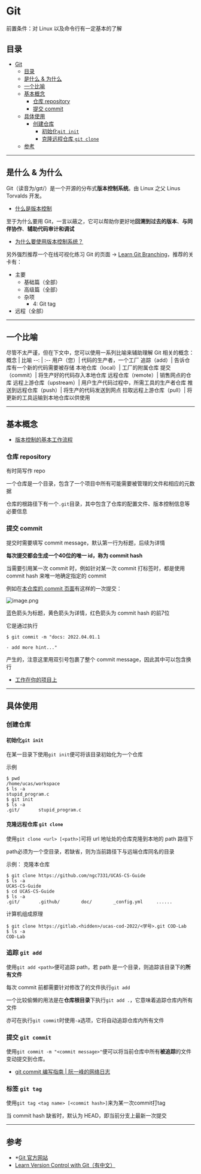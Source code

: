 # Git

前置条件：对 Linux 以及命令行有一定基本的了解

## 目录
- [Git](#git)
  - [目录](#目录)
  - [是什么 & 为什么](#是什么--为什么)
  - [一个比喻](#一个比喻)
  - [基本概念](#基本概念)
    - [仓库 repository](#仓库-repository)
    - [提交 commit](#提交-commit)
  - [具体使用](#具体使用)
    - [创建仓库](#创建仓库)
      - [初始化`git init`](#初始化git-init)
      - [克隆远程仓库 `git clone`](#克隆远程仓库-git-clone)
  - [参考](#参考)



---
## 是什么 & 为什么
Git（读音为/gɪt/）是一个开源的分布式**版本控制系统**。由 Linux 之父 Linus Torvalds 开发。

- [什么是版本控制](https://www.git-tower.com/learn/git/ebook/cn/command-line/basics/what-is-version-control#start)

至于为什么要用 Git，一言以蔽之，它可以帮助你更好地**回溯到过去的版本**、**与同伴协作**、**辅助代码审计和调试**

- [为什么要使用版本控制系统？](https://www.git-tower.com/learn/git/ebook/cn/command-line/basics/why-use-version-control/)

另外强烈推荐一个在线可视化练习 Git 的页面 -> [Learn Git Branching](https://learngitbranching.js.org/?locale=zh_CN)，推荐的关卡有：
- 主要
  - 基础篇（全部）
  - 高级篇（全部）
  - 杂项
    - 4: Git tag
- 远程（全部）



---
## 一个比喻
尽管不太严谨，但在下文中，您可以使用一系列比喻来辅助理解 Git 相关的概念：
概念 | 比喻
--: | :--
用户（您）| 代码的生产者，一个工厂
追踪（add）| 告诉仓库有一个新的代码需要被存储
本地仓库（local）| 工厂的附属仓库
提交（commit）| 将生产好的代码存入本地仓库
远程仓库（remote）| 销售网点的仓库
远程上游仓库（upstream）| 用户生产代码过程中，所需工具的生产者仓库
推送到远程仓库（push）| 将生产的代码发送到网点
拉取远程上游仓库（pull）| 将更新的工具运输到本地仓库以供使用


---
## 基本概念
- [版本控制的基本工作流程](https://www.git-tower.com/learn/git/ebook/cn/command-line/basics/basic-workflow#start)
### 仓库 repository
有时简写作 repo

一个仓库是一个目录，包含了一个项目中所有可能需要被管理的文件和相应的元数据

仓库的根路径下有一个`.git`目录，其中包含了仓库的配置文件、版本控制信息等必要信息

### 提交 commit
提交时需要填写 commit message，默认第一行为标题，后续为详情

**每次提交都会生成一个40位的唯一 id，称为 commit hash**

当需要引用某一次 commit 时，例如针对某一次 commit 打标签时，都是使用 commit hash 来唯一地确定指定的 commit

例如在[本仓库的 commit 页面](https://github.com/ngc7331/UCAS-CS-Guide/commits/main)有这样的一次提交：

![image.png](https://s2.loli.net/2022/05/02/WcMIvyU1HPB8FLb.png)

蓝色箭头为标题，黄色箭头为详情，红色箭头为 commit hash 的前7位

它是通过执行
```
$ git commit -m "docs: 2022.04.01.1

- add more hint..."
```
产生的，注意这里用双引号包裹了整个 commit message，因此其中可以包含换行

- [工作在你的项目上](https://www.git-tower.com/learn/git/ebook/cn/command-line/basics/working-on-your-project#start)

---
## 具体使用
### 创建仓库
#### 初始化`git init`
在某一目录下使用`git init`便可将该目录初始化为一个仓库

示例
```
$ pwd
/home/ucas/workspace
$ ls -a
stupid_program.c
$ git init
$ ls -a
.git/       stupid_program.c
```
#### 克隆远程仓库 `git clone`
使用`git clone <url> [<path>]`可将 url 地址处的仓库克隆到本地的 path 路径下

path必须为一个空目录，若缺省，则为当前路径下与远端仓库同名的目录

示例：
克隆本仓库
```
$ git clone https://github.com/ngc7331/UCAS-CS-Guide
$ ls -a
UCAS-CS-Guide
$ cd UCAS-CS-Guide
$ ls -a
.git/       .github/        doc/        _config.yml     ......
```
计算机组成原理
```
$ git clone https://gitlab.<hidden>/ucas-cod-2022/<学号>.git COD-Lab
$ ls -a
COD-Lab
```

### 追踪 `git add`
使用`git add <path>`便可追踪 path，若 path 是一个目录，则追踪该目录下的**所有文件**

每次 commit 前都需要针对修改了的文件执行`git add`

一个比较偷懒的用法是在**仓库根目录**下执行`git add .`，它意味着追踪仓库内所有文件

亦可在执行`git commit`时使用`-a`选项，它将自动追踪仓库内所有文件

### 提交 `git commit`
使用`git commit -m "<commit message>"`便可以将当前仓库中所有**被追踪**的文件变动提交到仓库。

- [git commit 编写指南 \| 阮一峰的网络日志](https://www.ruanyifeng.com/blog/2016/01/commit_message_change_log.html)

### 标签 `git tag`
使用`git tag <tag name> [<commit hash>]`来为某一次commit打tag

当 commit hash 缺省时，默认为 HEAD，即当前分支上最新一次提交


---
## 参考
- \*[Git 官方网站](https://git-scm.com/)
- [Learn Version Control with Git（有中文）](https://www.git-tower.com/learn/git/ebook/cn/command-line/introduction)
